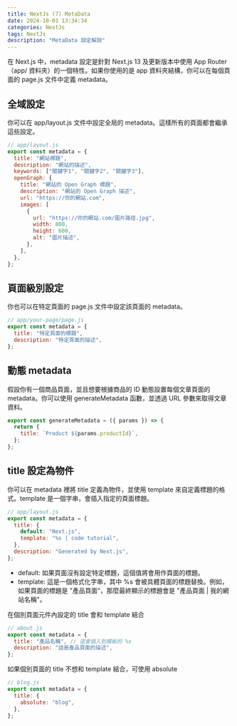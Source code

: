 ```yaml
---
title: NextJs (7) MetaData
date: 2024-10-01 13:34:34
categories: NextJs
tags: NextJs
description: "MetaData 設定解說"
---
```


在 Next.js 中，metadata 設定是針對 Next.js 13 及更新版本中使用 App Router（app/ 資料夾）的一個特性。如果你使用的是 app 資料夾結構，你可以在每個頁面的 page.js 文件中定義 metadata。

## 全域設定

你可以在 app/layout.js 文件中設定全局的 metadata。這樣所有的頁面都會繼承這些設定。

```js
// app/layout.js
export const metadata = {
  title: "網站標題",
  description: "網站的描述",
  keywords: ["關鍵字1", "關鍵字2", "關鍵字3"],
  openGraph: {
    title: "網站的 Open Graph 標題",
    description: "網站的 Open Graph 描述",
    url: "https://你的網站.com",
    images: [
      {
        url: "https://你的網站.com/圖片路徑.jpg",
        width: 800,
        height: 600,
        alt: "圖片描述",
      },
    ],
  },
};
```

## 頁面級別設定

你也可以在特定頁面的 page.js 文件中設定該頁面的 metadata。

```js
// app/your-page/page.js
export const metadata = {
  title: "特定頁面的標題",
  description: "特定頁面的描述",
};
```

## 動態 metadata

假設你有一個商品頁面，並且想要根據商品的 ID 動態設置每個文章頁面的 metadata。你可以使用 generateMetadata 函數，並透過 URL 參數來取得文章資料。

```js
export const generateMetadata = ({ params }) => {
  return {
    title: `Product ${params.productId}`,
  };
};
```

## title 設定為物件

你可以在 metadata 裡將 title 定義為物件，並使用 template 來自定義標題的格式。template 是一個字串，會插入指定的頁面標題。

```js
// app/layout.js
export const metadata = {
  title: {
    default: "Next.js",
    template: "%s | code tutorial",
  },
  description: "Generated by Next.js",
};
```

- default: 如果頁面沒有設定特定標題，這個值將會用作頁面的標題。
- template: 這是一個格式化字串，其中 %s 會被具體頁面的標題替換。例如，如果頁面的標題是 "產品頁面"，那麼最終顯示的標題會是 "產品頁面 | 我的網站名稱"。

在個別頁面元件內設定的 title 會和 template 結合

```js
// about.js
export const metadata = {
  title: "產品名稱", // 這會插入到模板的 %s
  description: "這是產品頁面的描述",
};
```

如果個別頁面的 title 不想和 template 結合，可使用 absolute

```js
// blog.js
export const metadata = {
  title: {
    absolute: "blog",
  },
};
```

